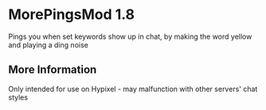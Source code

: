 # MorePingsMod 1.8
Pings you when set keywords show up in chat, by making the word yellow and playing a ding noise

## More Information
Only intended for use on Hypixel - may malfunction with other servers' chat styles
